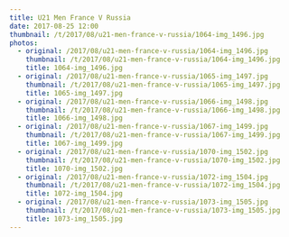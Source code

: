 ```yaml
---
title: U21 Men France V Russia
date: 2017-08-25 12:00
thumbnail: /t/2017/08/u21-men-france-v-russia/1064-img_1496.jpg
photos:
  - original: /2017/08/u21-men-france-v-russia/1064-img_1496.jpg
    thumbnail: /t/2017/08/u21-men-france-v-russia/1064-img_1496.jpg
    title: 1064-img_1496.jpg
  - original: /2017/08/u21-men-france-v-russia/1065-img_1497.jpg
    thumbnail: /t/2017/08/u21-men-france-v-russia/1065-img_1497.jpg
    title: 1065-img_1497.jpg
  - original: /2017/08/u21-men-france-v-russia/1066-img_1498.jpg
    thumbnail: /t/2017/08/u21-men-france-v-russia/1066-img_1498.jpg
    title: 1066-img_1498.jpg
  - original: /2017/08/u21-men-france-v-russia/1067-img_1499.jpg
    thumbnail: /t/2017/08/u21-men-france-v-russia/1067-img_1499.jpg
    title: 1067-img_1499.jpg
  - original: /2017/08/u21-men-france-v-russia/1070-img_1502.jpg
    thumbnail: /t/2017/08/u21-men-france-v-russia/1070-img_1502.jpg
    title: 1070-img_1502.jpg
  - original: /2017/08/u21-men-france-v-russia/1072-img_1504.jpg
    thumbnail: /t/2017/08/u21-men-france-v-russia/1072-img_1504.jpg
    title: 1072-img_1504.jpg
  - original: /2017/08/u21-men-france-v-russia/1073-img_1505.jpg
    thumbnail: /t/2017/08/u21-men-france-v-russia/1073-img_1505.jpg
    title: 1073-img_1505.jpg
---
```

